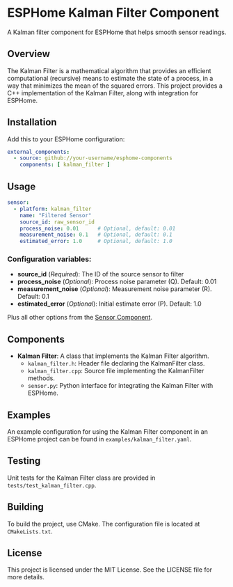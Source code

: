 # ESPHome Kalman Filter Component

A Kalman filter component for ESPHome that helps smooth sensor readings.

## Overview

The Kalman Filter is a mathematical algorithm that provides an efficient computational (recursive) means to estimate the state of a process, in a way that minimizes the mean of the squared errors. This project provides a C++ implementation of the Kalman Filter, along with integration for ESPHome.

## Installation

Add this to your ESPHome configuration:

```yaml
external_components:
  - source: github://your-username/esphome-components
    components: [ kalman_filter ]
```

## Usage

```yaml
sensor:
  - platform: kalman_filter
    name: "Filtered Sensor"
    source_id: raw_sensor_id
    process_noise: 0.01      # Optional, default: 0.01
    measurement_noise: 0.1   # Optional, default: 0.1
    estimated_error: 1.0     # Optional, default: 1.0
```

### Configuration variables:

- **source_id** (*Required*): The ID of the source sensor to filter
- **process_noise** (*Optional*): Process noise parameter (Q). Default: 0.01
- **measurement_noise** (*Optional*): Measurement noise parameter (R). Default: 0.1
- **estimated_error** (*Optional*): Initial estimate error (P). Default: 1.0

Plus all other options from the [Sensor Component](https://esphome.io/components/sensor/index.html#config-sensor).

## Components

- **Kalman Filter**: A class that implements the Kalman Filter algorithm.
  - `kalman_filter.h`: Header file declaring the KalmanFilter class.
  - `kalman_filter.cpp`: Source file implementing the KalmanFilter methods.
  - `sensor.py`: Python interface for integrating the Kalman Filter with ESPHome.

## Examples

An example configuration for using the Kalman Filter component in an ESPHome project can be found in `examples/kalman_filter.yaml`.

## Testing

Unit tests for the Kalman Filter class are provided in `tests/test_kalman_filter.cpp`.

## Building

To build the project, use CMake. The configuration file is located at `CMakeLists.txt`.

## License

This project is licensed under the MIT License. See the LICENSE file for more details.